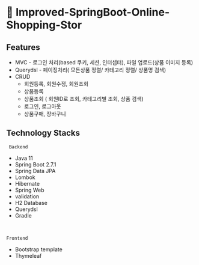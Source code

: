 # :pushpin: Improved-SpringBoot-Online-Shopping-Stor
## Features
+ MVC  - 로그인 처리(based 쿠키, 세션, 인터셉터), 파일 업로드(상품 이미지 등록)
+ Querydsl - 페이징처리( 모든상품 정렬/ 카테고리 정렬/ 상품명 검색)
+ CRUD
  + 회원등록, 회원수정, 회원조회
  + 상품등록
  + 상품조회 ( 회원ID로 조회, 카테고리별 조회,  상품 검색)
  + 로그인, 로그아웃 
  + 상품구매, 장바구니
  
## Technology Stacks
` Backend`
+ Java 11
+ Spring Boot 2.7.1
+ Spring Data JPA
+ Lombok
+ Hibernate
+ Spring Web
+ validation
+ H2 Database 
+ Querydsl
+ Gradle 
<br>

`Frontend`
+ Bootstrap template
+ Thymeleaf
<br>
